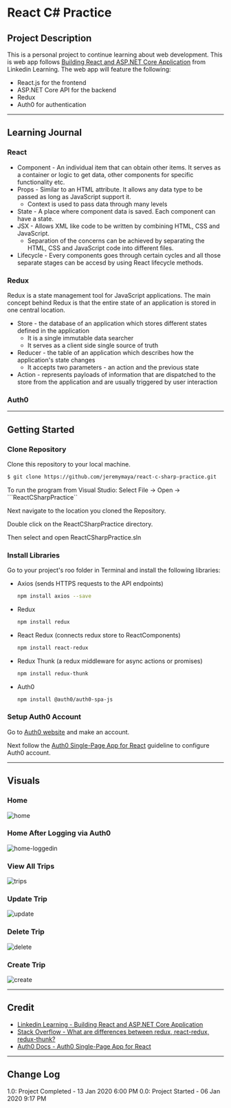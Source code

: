 # React C\# Practice

## Project Description
This is a personal project to continue learning about web development. This is web app follows [Building React and ASP.NET Core Application](https://www.linkedin.com/learning/building-react-and-asp-dot-net-core-applications) from Linkedin Learning. The web app will feature the following:
* React.js for the frontend
* ASP.NET Core API for the backend
* Redux
* Auth0 for authentication

---

## Learning Journal
### React
* Component -  An individual item that can obtain other items. It serves as a container or logic to get data, other components for specific functionality etc. 
* Props - Similar to an HTML attribute. It allows any data type to be passed as long as JavaScript support it. 
  * Context is used to pass data through many levels
* State - A place where component data is saved. Each component can have a state.
* JSX - Allows XML like code to be written by combining HTML, CSS and JavaScript.
  * Separation of the concerns can be achieved by separating the HTML, CSS and JavaScript code into different files. 
* Lifecycle - Every components goes through certain cycles and all those separate stages can be accesd by using React lifecycle methods.
### Redux
Redux is a state management tool for JavaScript applications. The main concept behind Redux is that the entire state of an application is stored in one central location.
* Store - the database of an application which stores different states defined in the application
    * It is a single immutable data searcher
    * It serves as a client side single source of truth
* Reducer - the table of an application which describes how the application's state changes
    * It accepts two parameters - an action and the previous state
* Action - represents payloads of information that are dispatched to the store from the application and are usually triggered by user interaction
### Auth0

---

## Getting Started
### Clone Repository
Clone this repository to your local machine.
```bash
$ git clone https://github.com/jeremymaya/react-c-sharp-practice.git
```

To run the program from Visual Studio:
Select File -> Open -> ```ReactCSharpPractice``

Next navigate to the location you cloned the Repository.

Double click on the ReactCSharpPractice directory.

Then select and open ReactCSharpPractice.sln

### Install Libraries
Go to your project's roo folder in Terminal and install the following libraries:
* Axios (sends HTTPS requests to the API endpoints)
    ```bash
    npm install axios --save
* Redux
    ```bash
    npm install redux
    ```
* React Redux (connects redux store to ReactComponents)
    ```bash
    npm install react-redux
    ```
* Redux Thunk (a redux middleware for async actions or promises)
    ```bash
    npm install redux-thunk
    ```
* Auth0
    ```bash
    npm install @auth0/auth0-spa-js
    ```
### Setup Auth0 Account
Go to [Auth0 website](https://auth0.com/) and make an account.

Next follow the [Auth0 Single-Page App for React](https://auth0.com/docs/quickstart/spa/react) guideline to configure Auth0 account.

---

## Visuals
### Home
![home](https://github.com/jeremymaya/react-c-sharp-practice/blob/master/Assets/home.png)
### Home After Logging via Auth0
![home-loggedin](https://github.com/jeremymaya/react-c-sharp-practice/blob/master/Assets/home-loggedin.png)
### View All Trips
![trips](https://github.com/jeremymaya/react-c-sharp-practice/blob/master/Assets/trips.png)
### Update Trip
![update](https://github.com/jeremymaya/react-c-sharp-practice/blob/master/Assets/update.png)
### Delete Trip
![delete](https://github.com/jeremymaya/react-c-sharp-practice/blob/master/Assets/delete.png)
### Create Trip
![create](https://github.com/jeremymaya/react-c-sharp-practice/blob/master/Assets/create.png)

---

## Credit
* [Linkedin Learning - Building React and ASP.NET Core Application](https://www.linkedin.com/learning/building-react-and-asp-dot-net-core-applications)  
* [Stack Overflow - What are differences between redux, react-redux, redux-thunk?](https://stackoverflow.com/questions/38405571/what-are-differences-between-redux-react-redux-redux-thunk)
* [Auth0 Docs - Auth0 Single-Page App for React](https://auth0.com/docs/quickstart/spa/react)

---

## Change Log
1.0: Project Completed - 13 Jan 2020 6:00 PM
0.0: Project Started - 06 Jan 2020 9:17 PM
